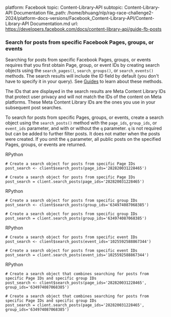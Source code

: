 platform: Facebook
topic: Content-Library-API
subtopic: Content-Library-API Documentation
file_path: /home/bhuang/nlp/rag-race-challenge2-2024/platform-docs-versions/Facebook_Content-Library-API/Content-Library-API Documentation.md
url: https://developers.facebook.com/docs/content-library-api/guide-fb-posts


### Search for posts from specific Facebook Pages, groups, or events

Searching for posts from specific Facebook Pages, groups, or events requires that you first obtain Page, group, or event IDs by creating search objects using the `search_pages()`, `search_groups()`, or `search_events()` methods. The search results will include the ID field by default (you don't have to specify it in your query). See [Guides](https://developers.facebook.com/docs/content-library-api/guides) to learn about these methods.

The IDs that are displayed in the search results are Meta Content Library IDs that protect user privacy and will not match the IDs of the content on Meta platforms. These Meta Content Library IDs are the ones you use in your subsequent post searches.

To search for posts from specific Pages, groups, or events, create a search object using the `search_posts()` method with the `page_ids`, `group_ids`, or `event_ids` parameter, and with or without the `q` parameter. `q` is not required but can be added to further filter posts. It does not matter when the posts were created. If you omit the `q` parameter, all public posts on the specified Pages, groups, or events are returned.

RPython

    # Create a search object for posts from specific Page IDs        
    post_search <- client$search_posts(page_ids='282820031228465')

    # Create a search object for posts from specific Page IDs
    post_search = client.search_posts(page_ids='282820031228465')

RPython

    # Create a search object for posts from specific group IDs        
    post_search <- client$search_posts(group_ids='634974087068385')

    # Create a search object for posts from specific group IDs
    post_search = client.search_posts(group_ids='634974087068385')

RPython

    # Create a search object for posts from specific event IDs        
    post_search <- client$search_posts(event_ids='1025592588867344')

    # Create a search object for posts from specific event IDs
    post_search = client.search_posts(event_ids='1025592588867344')

RPython

    # Create a search object that combines searching for posts from specific Page IDs and specific group IDs       
    post_search <- client$search_posts(page_ids='282820031228465', group_ids='634974087068385')

    # Create a search object that combines searching for posts from specific Page IDs and specific group IDs 
    post_search = client.search_posts(page_ids='282820031228465', group_ids='634974087068385')